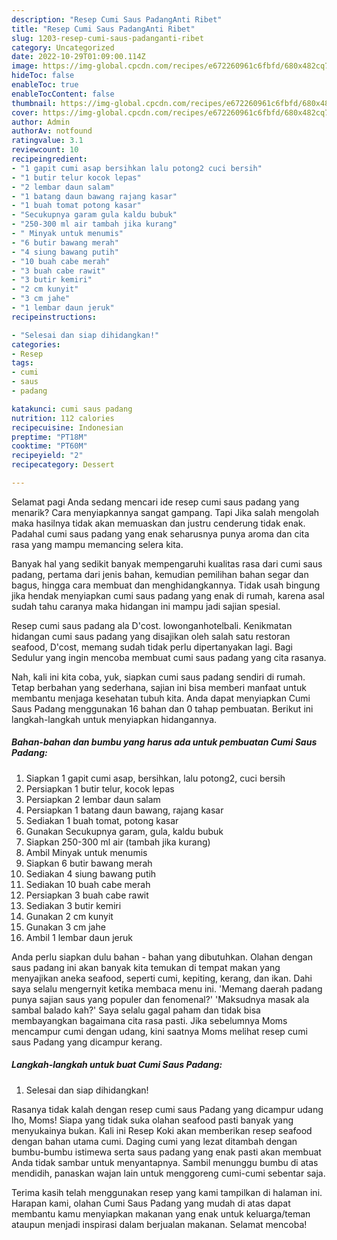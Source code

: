 ```yaml
---
description: "Resep Cumi Saus PadangAnti Ribet"
title: "Resep Cumi Saus PadangAnti Ribet"
slug: 1203-resep-cumi-saus-padanganti-ribet
category: Uncategorized
date: 2022-10-29T01:09:00.114Z
image: https://img-global.cpcdn.com/recipes/e672260961c6fbfd/680x482cq70/cumi-saus-padang-foto-resep-utama.jpg
hideToc: false
enableToc: true
enableTocContent: false
thumbnail: https://img-global.cpcdn.com/recipes/e672260961c6fbfd/680x482cq70/cumi-saus-padang-foto-resep-utama.jpg
cover: https://img-global.cpcdn.com/recipes/e672260961c6fbfd/680x482cq70/cumi-saus-padang-foto-resep-utama.jpg
author: Admin
authorAv: notfound
ratingvalue: 3.1
reviewcount: 10
recipeingredient:
- "1 gapit cumi asap bersihkan lalu potong2 cuci bersih"
- "1 butir telur kocok lepas"
- "2 lembar daun salam"
- "1 batang daun bawang rajang kasar"
- "1 buah tomat potong kasar"
- "Secukupnya garam gula kaldu bubuk"
- "250-300 ml air tambah jika kurang"
- " Minyak untuk menumis"
- "6 butir bawang merah"
- "4 siung bawang putih"
- "10 buah cabe merah"
- "3 buah cabe rawit"
- "3 butir kemiri"
- "2 cm kunyit"
- "3 cm jahe"
- "1 lembar daun jeruk"
recipeinstructions:

- "Selesai dan siap dihidangkan!"
categories:
- Resep
tags:
- cumi
- saus
- padang

katakunci: cumi saus padang 
nutrition: 112 calories
recipecuisine: Indonesian
preptime: "PT18M"
cooktime: "PT60M"
recipeyield: "2"
recipecategory: Dessert

---
```



Selamat pagi Anda sedang mencari ide resep cumi saus padang yang menarik? Cara menyiapkannya sangat gampang. Tapi Jika salah mengolah maka hasilnya tidak akan memuaskan dan justru cenderung tidak enak. Padahal cumi saus padang yang enak seharusnya punya aroma dan cita rasa yang mampu memancing selera kita.


Banyak hal yang sedikit banyak mempengaruhi kualitas rasa dari cumi saus padang, pertama dari jenis bahan, kemudian pemilihan bahan segar dan bagus, hingga cara membuat dan menghidangkannya. Tidak usah bingung jika hendak menyiapkan cumi saus padang yang enak di rumah, karena asal sudah tahu caranya maka hidangan ini mampu jadi sajian spesial.

Resep cumi saus padang ala D&#39;cost. lowonganhotelbali. Kenikmatan hidangan cumi saus padang yang disajikan oleh salah satu restoran seafood, D&#39;cost, memang sudah tidak perlu dipertanyakan lagi. Bagi Sedulur yang ingin mencoba membuat cumi saus padang yang cita rasanya.


Nah, kali ini kita coba, yuk, siapkan cumi saus padang sendiri di rumah. Tetap berbahan yang sederhana, sajian ini bisa memberi manfaat untuk membantu menjaga kesehatan tubuh kita. Anda dapat menyiapkan Cumi Saus Padang menggunakan 16 bahan dan 0 tahap pembuatan. Berikut ini langkah-langkah untuk menyiapkan hidangannya.

<!--inarticleads1-->

##### Bahan-bahan dan bumbu yang harus ada untuk pembuatan Cumi Saus Padang:

1. Siapkan 1 gapit cumi asap, bersihkan, lalu potong2, cuci bersih
1. Persiapkan 1 butir telur, kocok lepas
1. Persiapkan 2 lembar daun salam
1. Persiapkan 1 batang daun bawang, rajang kasar
1. Sediakan 1 buah tomat, potong kasar
1. Gunakan Secukupnya garam, gula, kaldu bubuk
1. Siapkan 250-300 ml air (tambah jika kurang)
1. Ambil  Minyak untuk menumis
1. Siapkan 6 butir bawang merah
1. Sediakan 4 siung bawang putih
1. Sediakan 10 buah cabe merah
1. Persiapkan 3 buah cabe rawit
1. Sediakan 3 butir kemiri
1. Gunakan 2 cm kunyit
1. Gunakan 3 cm jahe
1. Ambil 1 lembar daun jeruk


Anda perlu siapkan dulu bahan - bahan yang dibutuhkan. Olahan dengan saus padang ini akan banyak kita temukan di tempat makan yang menyajikan aneka seafood, seperti cumi, kepiting, kerang, dan ikan. Dahi saya selalu mengernyit ketika membaca menu ini. &#39;Memang daerah padang punya sajian saus yang populer dan fenomenal?&#39; &#39;Maksudnya masak ala sambal balado kah?&#39; Saya selalu gagal paham dan tidak bisa membayangkan bagaimana cita rasa pasti. Jika sebelumnya Moms mencampur cumi dengan udang, kini saatnya Moms melihat resep cumi saus Padang yang dicampur kerang. 

<!--inarticleads2-->

##### Langkah-langkah untuk buat Cumi Saus Padang:


1. Selesai dan siap dihidangkan!

Rasanya tidak kalah dengan resep cumi saus Padang yang dicampur udang lho, Moms! Siapa yang tidak suka olahan seafood pasti banyak yang menyukainya bukan. Kali ini Resep Koki akan memberikan resep seafood dengan bahan utama cumi. Daging cumi yang lezat ditambah dengan bumbu-bumbu istimewa serta saus padang yang enak pasti akan membuat Anda tidak sambar untuk menyantapnya. Sambil menunggu bumbu di atas mendidih, panaskan wajan lain untuk menggoreng cumi-cumi sebentar saja. 

Terima kasih telah menggunakan resep yang kami tampilkan di halaman ini. Harapan kami, olahan Cumi Saus Padang yang mudah di atas dapat membantu kamu menyiapkan makanan yang enak untuk keluarga/teman ataupun menjadi inspirasi dalam berjualan makanan. Selamat mencoba!
